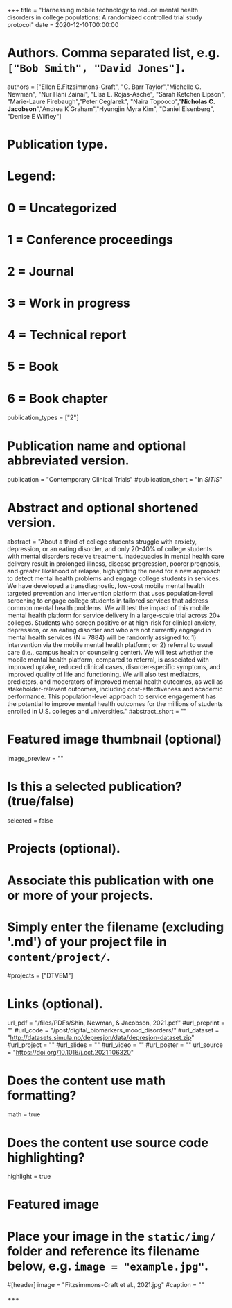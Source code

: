 +++
title = "Harnessing mobile technology to reduce mental health disorders in college populations: A randomized controlled trial study protocol"
date = 2020-12-10T00:00:00

# Authors. Comma separated list, e.g. `["Bob Smith", "David Jones"]`.
authors = ["Ellen E.Fitzsimmons-Craft", "C. Barr Taylor","Michelle G. Newman", "Nur Hani Zainal", "Elsa E. Rojas-Asche", "Sarah Ketchen Lipson", "Marie-Laure Firebaugh","Peter Ceglarek", "Naira Topooco","**Nicholas C. Jacobson**","Andrea K Graham","Hyungjin Myra Kim", "Daniel Eisenberg", "Denise E Wilfley"]

# Publication type.
# Legend:
# 0 = Uncategorized
# 1 = Conference proceedings
# 2 = Journal
# 3 = Work in progress
# 4 = Technical report
# 5 = Book
# 6 = Book chapter
publication_types = ["2"]

# Publication name and optional abbreviated version.
publication = "Contemporary Clinical Trials"
#publication_short = "In *SITIS*"

# Abstract and optional shortened version.
abstract = "About a third of college students struggle with anxiety, depression, or an eating disorder, and only 20–40% of college students with mental disorders receive treatment. Inadequacies in mental health care delivery result in prolonged illness, disease progression, poorer prognosis, and greater likelihood of relapse, highlighting the need for a new approach to detect mental health problems and engage college students in services. We have developed a transdiagnostic, low-cost mobile mental health targeted prevention and intervention platform that uses population-level screening to engage college students in tailored services that address common mental health problems. We will test the impact of this mobile mental health platform for service delivery in a large-scale trial across 20+ colleges. Students who screen positive or at high-risk for clinical anxiety, depression, or an eating disorder and who are not currently engaged in mental health services (N = 7884) will be randomly assigned to: 1) intervention via the mobile mental health platform; or 2) referral to usual care (i.e., campus health or counseling center). We will test whether the mobile mental health platform, compared to referral, is associated with improved uptake, reduced clinical cases, disorder-specific symptoms, and improved quality of life and functioning. We will also test mediators, predictors, and moderators of improved mental health outcomes, as well as stakeholder-relevant outcomes, including cost-effectiveness and academic performance. This population-level approach to service engagement has the potential to improve mental health outcomes for the millions of students enrolled in U.S. colleges and universities."
#abstract_short = ""

# Featured image thumbnail (optional)
image_preview = ""

# Is this a selected publication? (true/false)
selected = false

# Projects (optional).
#   Associate this publication with one or more of your projects.
#   Simply enter the filename (excluding '.md') of your project file in `content/project/`.
#projects = ["DTVEM"]

# Links (optional).
url_pdf = "/files/PDFs/Shin, Newman, & Jacobson, 2021.pdf"
#url_preprint = ""
#url_code = "/post/digital_biomarkers_mood_disorders/"
#url_dataset = "http://datasets.simula.no/depresjon/data/depresjon-dataset.zip"
#url_project = ""
#url_slides = ""
#url_video = ""
#url_poster = ""
url_source = "https://doi.org/10.1016/j.cct.2021.106320"

# Does the content use math formatting?
math = true

# Does the content use source code highlighting?
highlight = true

# Featured image
# Place your image in the `static/img/` folder and reference its filename below, e.g. `image = "example.jpg"`.
#[header]
image = "Fitzsimmons-Craft et al., 2021.jpg"
#caption = ""

+++
